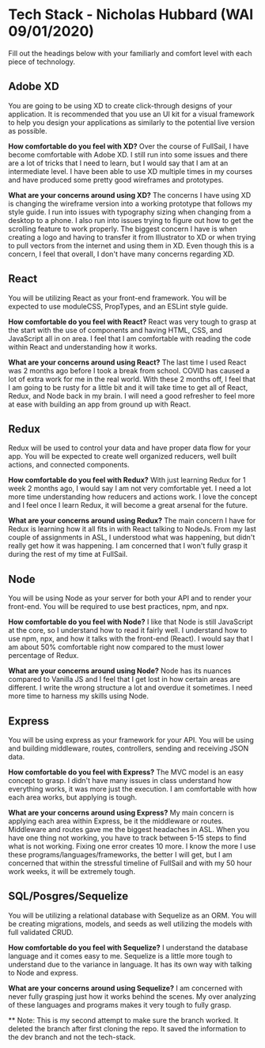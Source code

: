 # Tech Stack - Nicholas Hubbard (WAI 09/01/2020)

Fill out the headings below with your familiarly and comfort level with each piece of technology.


## Adobe XD

You are going to be using XD to create click-through designs of your application. It is recommended that you use an UI kit for a visual framework to help you design your applications as similarly to the potential live version as possible.

**How comfortable do you feel with XD?**
Over the course of FullSail, I have become comfortable with Adobe XD.  I still run into some issues and there are a lot of tricks that I need to learn, but I would say that I am at an intermediate level.  I have been able to use XD multiple times in my courses and have produced some pretty good wireframes and prototypes.

**What are your concerns around using XD?**
The concerns I have using XD is changing the wireframe version into a working prototype that follows my style guide.  I run into issues with typography sizing when changing from a desktop to a phone.  I also run into issues trying to figure out how to get the scrolling feature to work properly.  The biggest concern I have is when creating a logo and having to transfer it from Illustrator to XD or when trying to pull vectors from the internet and using them in XD.  Even though this is a concern, I feel that overall, I don't have many concerns regarding XD.

## React

You will be utilizing React as your front-end framework. You will be expected to use moduleCSS, PropTypes, and an ESLint style guide.

**How comfortable do you feel with React?**
React was very tough to grasp at the start with the use of components and having HTML, CSS, and JavaScript all in on area.  I feel that I am comfortable with reading the code within React and understanding how it works.  

**What are your concerns around using React?**
The last time I used React was 2 months ago before I took a break from school.  COVID has caused a lot of extra work for me in the real world.  With these 2 months off, I feel that I am going to be rusty for a little bit and it will take time to get all of React, Redux, and Node back in my brain.  I will need a good refresher to feel more at ease with building an app from ground up with React.

## Redux

Redux will be used to control your data and have proper data flow for your app. You will be expected to create well organized reducers, well built actions, and connected components.

**How comfortable do you feel with Redux?**
With just learning Redux for 1 week 2 months ago, I would say I am not very comfortable yet.  I need a lot more time understanding how reducers and actions work.  I love the concept and I feel once I learn Redux, it will become a great arsenal for the future.

**What are your concerns around using Redux?**
The main concern I have for Redux is learning how it all fits in with React talking to NodeJs.  From my last couple of assignments in ASL, I understood what was happening, but didn't really get how it was happening.  I am concerned that I won't fully grasp it during the rest of my time at FullSail.

## Node

You will be using Node as your server for both your API and to render your front-end. You will be required to use best practices, npm, and npx.

**How comfortable do you feel with Node?**
I like that Node is still JavaScript at the core, so I understand how to read it fairly well.  I understand how to use npm, npx, and how it talks with the front-end (React).  I would say that I am about 50% comfortable right now compared to the must lower percentage of Redux.

**What are your concerns around using Node?**
Node has its nuances compared to Vanilla JS and I feel that I get lost in how certain areas are different.  I write the wrong structure a lot and overdue it sometimes.  I need more time to harness my skills using Node. 

## Express

You will be using express as your framework for your API. You will be using and building middleware, routes, controllers, sending and receiving JSON data.

**How comfortable do you feel with Express?**
The MVC model is an easy concept to grasp.  I didn't have many issues in class understand how everything works, it was more just the execution.  I am comfortable with how each area works, but applying is tough.

**What are your concerns around using Express?**
My main concern is applying each area within Express, be it the middleware or routes.  Middleware and routes gave me the biggest headaches in ASL.  When you have one thing not working, you have to track between 5-15 steps to find what is not working.  Fixing one error creates 10 more.  I know the more I use these programs/languages/frameworks, the better I will get, but I am concerned that within the stressful timeline of FullSail and with my 50 hour work weeks, it will be extremely tough. 

## SQL/Posgres/Sequelize

You will be utilizing a relational database with Sequelize as an ORM. You will be creating migrations, models, and seeds as well utilizing the models with full validated CRUD.

**How comfortable do you feel with Sequelize?**
I understand the database language and it comes easy to me.  Sequelize is a little more tough to understand due to the variance in language.  It has its own way with talking to Node and express.  

**What are your concerns around using Sequelize?**
I am concerned with never fully grasping just how it works behind the scenes.  My over analyzing of these languages and programs makes it very tough to fully grasp.  

** Note: This is my second attempt to make sure the branch worked.  It deleted the branch after first cloning the repo.  It saved the information to the dev branch and not the tech-stack.
